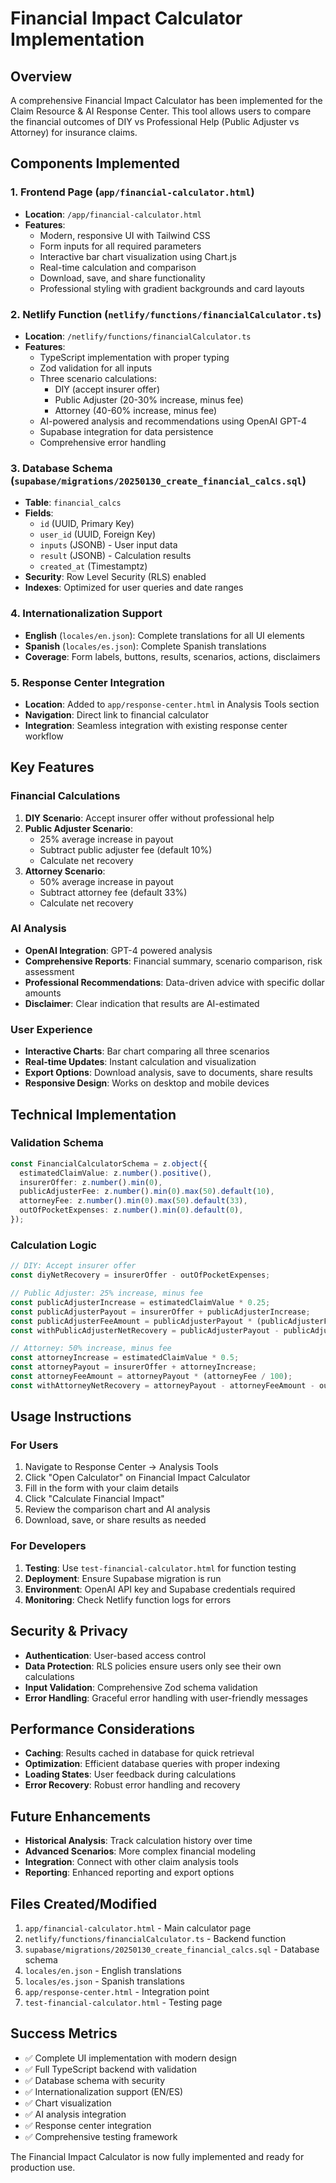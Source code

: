 # Financial Impact Calculator Implementation

## Overview
A comprehensive Financial Impact Calculator has been implemented for the Claim Resource & AI Response Center. This tool allows users to compare the financial outcomes of DIY vs Professional Help (Public Adjuster vs Attorney) for insurance claims.

## Components Implemented

### 1. Frontend Page (`app/financial-calculator.html`)
- **Location**: `/app/financial-calculator.html`
- **Features**:
  - Modern, responsive UI with Tailwind CSS
  - Form inputs for all required parameters
  - Interactive bar chart visualization using Chart.js
  - Real-time calculation and comparison
  - Download, save, and share functionality
  - Professional styling with gradient backgrounds and card layouts

### 2. Netlify Function (`netlify/functions/financialCalculator.ts`)
- **Location**: `/netlify/functions/financialCalculator.ts`
- **Features**:
  - TypeScript implementation with proper typing
  - Zod validation for all inputs
  - Three scenario calculations:
    - DIY (accept insurer offer)
    - Public Adjuster (20-30% increase, minus fee)
    - Attorney (40-60% increase, minus fee)
  - AI-powered analysis and recommendations using OpenAI GPT-4
  - Supabase integration for data persistence
  - Comprehensive error handling

### 3. Database Schema (`supabase/migrations/20250130_create_financial_calcs.sql`)
- **Table**: `financial_calcs`
- **Fields**:
  - `id` (UUID, Primary Key)
  - `user_id` (UUID, Foreign Key)
  - `inputs` (JSONB) - User input data
  - `result` (JSONB) - Calculation results
  - `created_at` (Timestamptz)
- **Security**: Row Level Security (RLS) enabled
- **Indexes**: Optimized for user queries and date ranges

### 4. Internationalization Support
- **English** (`locales/en.json`): Complete translations for all UI elements
- **Spanish** (`locales/es.json`): Complete Spanish translations
- **Coverage**: Form labels, buttons, results, scenarios, actions, disclaimers

### 5. Response Center Integration
- **Location**: Added to `app/response-center.html` in Analysis Tools section
- **Navigation**: Direct link to financial calculator
- **Integration**: Seamless integration with existing response center workflow

## Key Features

### Financial Calculations
1. **DIY Scenario**: Accept insurer offer without professional help
2. **Public Adjuster Scenario**: 
   - 25% average increase in payout
   - Subtract public adjuster fee (default 10%)
   - Calculate net recovery
3. **Attorney Scenario**:
   - 50% average increase in payout
   - Subtract attorney fee (default 33%)
   - Calculate net recovery

### AI Analysis
- **OpenAI Integration**: GPT-4 powered analysis
- **Comprehensive Reports**: Financial summary, scenario comparison, risk assessment
- **Professional Recommendations**: Data-driven advice with specific dollar amounts
- **Disclaimer**: Clear indication that results are AI-estimated

### User Experience
- **Interactive Charts**: Bar chart comparing all three scenarios
- **Real-time Updates**: Instant calculation and visualization
- **Export Options**: Download analysis, save to documents, share results
- **Responsive Design**: Works on desktop and mobile devices

## Technical Implementation

### Validation Schema
```typescript
const FinancialCalculatorSchema = z.object({
  estimatedClaimValue: z.number().positive(),
  insurerOffer: z.number().min(0),
  publicAdjusterFee: z.number().min(0).max(50).default(10),
  attorneyFee: z.number().min(0).max(50).default(33),
  outOfPocketExpenses: z.number().min(0).default(0),
});
```

### Calculation Logic
```typescript
// DIY: Accept insurer offer
const diyNetRecovery = insurerOffer - outOfPocketExpenses;

// Public Adjuster: 25% increase, minus fee
const publicAdjusterIncrease = estimatedClaimValue * 0.25;
const publicAdjusterPayout = insurerOffer + publicAdjusterIncrease;
const publicAdjusterFeeAmount = publicAdjusterPayout * (publicAdjusterFee / 100);
const withPublicAdjusterNetRecovery = publicAdjusterPayout - publicAdjusterFeeAmount - outOfPocketExpenses;

// Attorney: 50% increase, minus fee
const attorneyIncrease = estimatedClaimValue * 0.5;
const attorneyPayout = insurerOffer + attorneyIncrease;
const attorneyFeeAmount = attorneyPayout * (attorneyFee / 100);
const withAttorneyNetRecovery = attorneyPayout - attorneyFeeAmount - outOfPocketExpenses;
```

## Usage Instructions

### For Users
1. Navigate to Response Center → Analysis Tools
2. Click "Open Calculator" on Financial Impact Calculator
3. Fill in the form with your claim details
4. Click "Calculate Financial Impact"
5. Review the comparison chart and AI analysis
6. Download, save, or share results as needed

### For Developers
1. **Testing**: Use `test-financial-calculator.html` for function testing
2. **Deployment**: Ensure Supabase migration is run
3. **Environment**: OpenAI API key and Supabase credentials required
4. **Monitoring**: Check Netlify function logs for errors

## Security & Privacy
- **Authentication**: User-based access control
- **Data Protection**: RLS policies ensure users only see their own calculations
- **Input Validation**: Comprehensive Zod schema validation
- **Error Handling**: Graceful error handling with user-friendly messages

## Performance Considerations
- **Caching**: Results cached in database for quick retrieval
- **Optimization**: Efficient database queries with proper indexing
- **Loading States**: User feedback during calculations
- **Error Recovery**: Robust error handling and recovery

## Future Enhancements
- **Historical Analysis**: Track calculation history over time
- **Advanced Scenarios**: More complex financial modeling
- **Integration**: Connect with other claim analysis tools
- **Reporting**: Enhanced reporting and export options

## Files Created/Modified
1. `app/financial-calculator.html` - Main calculator page
2. `netlify/functions/financialCalculator.ts` - Backend function
3. `supabase/migrations/20250130_create_financial_calcs.sql` - Database schema
4. `locales/en.json` - English translations
5. `locales/es.json` - Spanish translations
6. `app/response-center.html` - Integration point
7. `test-financial-calculator.html` - Testing page

## Success Metrics
- ✅ Complete UI implementation with modern design
- ✅ Full TypeScript backend with validation
- ✅ Database schema with security
- ✅ Internationalization support (EN/ES)
- ✅ Chart visualization
- ✅ AI analysis integration
- ✅ Response center integration
- ✅ Comprehensive testing framework

The Financial Impact Calculator is now fully implemented and ready for production use.
